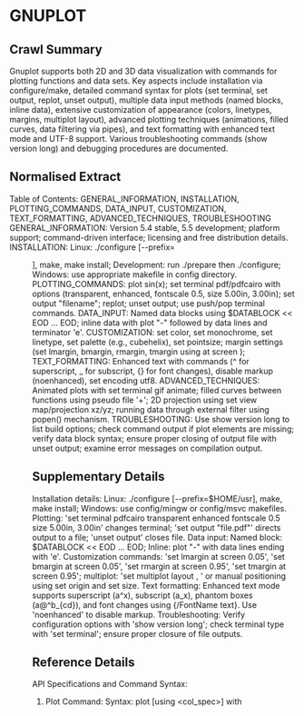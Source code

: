 # GNUPLOT

## Crawl Summary
Gnuplot supports both 2D and 3D data visualization with commands for plotting functions and data sets. Key aspects include installation via configure/make, detailed command syntax for plots (set terminal, set output, replot, unset output), multiple data input methods (named blocks, inline data), extensive customization of appearance (colors, linetypes, margins, multiplot layout), advanced plotting techniques (animations, filled curves, data filtering via pipes), and text formatting with enhanced text mode and UTF-8 support. Various troubleshooting commands (show version long) and debugging procedures are documented.

## Normalised Extract
Table of Contents: GENERAL_INFORMATION, INSTALLATION, PLOTTING_COMMANDS, DATA_INPUT, CUSTOMIZATION, TEXT_FORMATTING, ADVANCED_TECHNIQUES, TROUBLESHOOTING
GENERAL_INFORMATION: Version 5.4 stable, 5.5 development; platform support; command-driven interface; licensing and free distribution details.
INSTALLATION: Linux: ./configure [--prefix=<dir>], make, make install; Development: run ./prepare then ./configure; Windows: use appropriate makefile in config directory.
PLOTTING_COMMANDS: plot sin(x); set terminal pdf/pdfcairo with options (transparent, enhanced, fontscale 0.5, size 5.00in, 3.00in); set output "filename"; replot; unset output; use push/pop terminal commands.
DATA_INPUT: Named data blocks using $DATABLOCK << EOD ... EOD; inline data with plot "-" followed by data lines and terminator 'e'.
CUSTOMIZATION: set color, set monochrome, set linetype, set palette (e.g., cubehelix), set pointsize; margin settings (set lmargin, bmargin, rmargin, tmargin using at screen <value>);
TEXT_FORMATTING: Enhanced text with commands (^ for superscript, _ for subscript, {} for font changes), disable markup (noenhanced), set encoding utf8.
ADVANCED_TECHNIQUES: Animated plots with set terminal gif animate; filled curves between functions using pseudo file '+'; 2D projection using set view map/projection xz/yz; running data through external filter using popen() mechanism.
TROUBLESHOOTING: Use show version long to list build options; check command output if plot elements are missing; verify data block syntax; ensure proper closing of output file with unset output; examine error messages on compilation output.

## Supplementary Details
Installation details: Linux: ./configure [--prefix=$HOME/usr], make, make install; Windows: use config/mingw or config/msvc makefiles. Plotting: 'set terminal pdfcairo transparent enhanced fontscale 0.5 size 5.00in, 3.00in' changes terminal; 'set output "file.pdf"' directs output to a file; 'unset output' closes file. Data input: Named block: $DATABLOCK << EOD ... EOD; Inline: plot "-" with data lines ending with 'e'. Customization commands: 'set lmargin at screen 0.05', 'set bmargin at screen 0.05', 'set rmargin at screen 0.95', 'set tmargin at screen 0.95'; multiplot: 'set multiplot layout <rows>, <columns>' or manual positioning using set origin and set size. Text formatting: Enhanced text mode supports superscript (a^x), subscript (a_x), phantom boxes (a@^b_{cd}), and font changes using {/FontName text}. Use 'noenhanced' to disable markup. Troubleshooting: Verify configuration options with 'show version long'; check terminal type with 'set terminal'; ensure proper closure of file outputs.

## Reference Details
API Specifications and Command Syntax:
1. Plot Command:
   Syntax: plot <datafile> [using <col_spec>] with <style> [options]
   Example: plot 'data.dat' using 1:2 with lines
2. Terminal Setup:
   Command: set terminal <type> [options]
   Example: set terminal pdfcairo transparent enhanced fontscale 0.5 size 5.00in, 3.00in
   Return: Terminal type change confirmation
3. Output Redirection:
   Command: set output "filename"
   Example: set output "sin.pdf"
   Followed by: replot, then unset output
4. Data Input Methods:
   a. Named Data Block:
      Syntax: $DATABLOCK << EOD
              <data lines>
              EOD
      Use in Plot: plot $DATABLOCK using 2:3:1 with labels
   b. Inline Data:
      Syntax: plot "-"
              <data lines>
              e
5. Customization:
   a. Margin Setting:
      Commands: set lmargin at screen <value>, set bmargin at screen <value>, etc.
      Example: set lmargin at screen 0.05
   b. Multiplot:
      Command: set multiplot layout <rows>, <columns>
      Example: set multiplot layout 2,2
6. Enhanced Text Mode:
   Markup Symbols:
      ^ for superscript (e.g., a^x), _ for subscript (e.g., a_x), {} for font changes (e.g., {/Times Bold text})
      Disable with: set title 'text' noenhanced
7. Additional Commands:
   - set hidden3d: Enables hidden line removal for 3D plots with lines
   - set pm3d depthorder: Orders plots for pm3d rendering
   - set encoding utf8: Enables UTF-8 encoding for special characters
8. Troubleshooting:
   - Command: show version long (displays all compiled options and terminal types)
   - If output is incomplete, check: unset output, verify terminal settings, and review error messages
Full Example Workflow:
# Plot to PDF
gnuplot> plot sin(x)
gnuplot> set terminal pdfcairo transparent enhanced fontscale 0.5 size 5.00in, 3.00in
gnuplot> set output "sin.pdf"
gnuplot> replot
gnuplot> unset output
gnuplot> unset terminal
This sequence is critical for ensuring the PDF output matches interactive display.
Best Practices: Always verify terminal and output settings; use named data blocks for reusability; use push/pop terminal commands to preserve interactive settings.
Detailed Troubleshooting: If a plot is not rendered correctly, verify using 'show version long', then re-run with minimal commands to isolate errors. Check environment variable settings for locale and encoding if UTF-8 characters do not display.

## Information Dense Extract
Gnuplot v5.4 stable, v5.5 dev; Linux: ./configure [--prefix], make, make install; Windows: use config/mingw/msvc; Plot: plot sin(x); Terminal: set terminal pdfcairo transparent enhanced fontscale 0.5 size 5.00in,3.00in; Output: set output "file.pdf", replot, unset output; Data block: $DATABLOCK << EOD ... EOD; Inline data: plot "-"; Customization: set lmargin at screen 0.05, bmargin 0.05, rmargin 0.95, tmargin 0.95; Multiplot: set multiplot layout <rows>,<cols>; Enhanced text: a^x, a_x, {/Font text}, disable with noenhanced; Encoding: set encoding utf8; API commands: show version long, set terminal, set output; Troubleshooting: check terminal settings, use minimal commands; Best practices: validate configuration options; Use external pipes for data filtering; Animation: set terminal gif animate {delay} {loop} {optimize}; Filled curves: plot '+' using 1:(f($1)):(g($1)) with filledcurves.

## Sanitised Extract
Table of Contents: GENERAL_INFORMATION, INSTALLATION, PLOTTING_COMMANDS, DATA_INPUT, CUSTOMIZATION, TEXT_FORMATTING, ADVANCED_TECHNIQUES, TROUBLESHOOTING
GENERAL_INFORMATION: Version 5.4 stable, 5.5 development; platform support; command-driven interface; licensing and free distribution details.
INSTALLATION: Linux: ./configure [--prefix=<dir>], make, make install; Development: run ./prepare then ./configure; Windows: use appropriate makefile in config directory.
PLOTTING_COMMANDS: plot sin(x); set terminal pdf/pdfcairo with options (transparent, enhanced, fontscale 0.5, size 5.00in, 3.00in); set output 'filename'; replot; unset output; use push/pop terminal commands.
DATA_INPUT: Named data blocks using $DATABLOCK << EOD ... EOD; inline data with plot '-' followed by data lines and terminator 'e'.
CUSTOMIZATION: set color, set monochrome, set linetype, set palette (e.g., cubehelix), set pointsize; margin settings (set lmargin, bmargin, rmargin, tmargin using at screen <value>);
TEXT_FORMATTING: Enhanced text with commands (^ for superscript, _ for subscript, {} for font changes), disable markup (noenhanced), set encoding utf8.
ADVANCED_TECHNIQUES: Animated plots with set terminal gif animate; filled curves between functions using pseudo file '+'; 2D projection using set view map/projection xz/yz; running data through external filter using popen() mechanism.
TROUBLESHOOTING: Use show version long to list build options; check command output if plot elements are missing; verify data block syntax; ensure proper closing of output file with unset output; examine error messages on compilation output.

## Original Source
Gnuplot Documentation
https://gnuplot.sourceforge.net/documentation.html

## Digest of GNUPLOT

# GNUPLOT DOCUMENTATION DIGEST

Retrieved: 2023-10-26

# GENERAL INFORMATION
Gnuplot is a command-driven plotting program for visualizing scientific data in 2D and 3D. It supports interactive sessions and batch scripting, extensive customization, and is available on Windows, Linux, Unix, OSX and legacy systems (VMS, OS/2, MS-DOS). The stable release is version 5.4 and the development version is 5.5.

# INSTALLATION & COMPILATION
- For Linux systems: Run ./configure (or ./configure --prefix=$HOME/usr), then make, then make install. Review output for required support libraries.
- For development source builds: Run ./prepare prior to ./configure.
- For Windows: Use provided makefiles in config/mingw, config/msvc, config/watcom, or config/cygwin.

# WORKING WITH GNU PLOT
## Getting Help
- Command: help <keyword> (e.g. help plot, help set)
- Use online resources and mailing lists for additional support.

## Plotting Commands
- Basic plot:  gnuplot> plot sin(x)
- Changing output: 
  gnuplot> set terminal pdf             (e.g., pdfcairo with options: transparent, enhanced, fontscale 0.5, size 5.00in, 3.00in)
  gnuplot> set output "filename.pdf"
  gnuplot> replot
  gnuplot> unset output
  gnuplot> unset terminal
- Using push/pop terminal states:
  gnuplot> set terminal push
  gnuplot> set terminal pdf
  gnuplot> set output 'file.pdf'
  gnuplot> replot
  gnuplot> unset output
  gnuplot> set terminal pop

## Data Input Techniques
- Using named data blocks:
  gnuplot> $DATABLOCK << EOD
     cats 4 2
     dogs 1 4
  EOD
  gnuplot> plot $DATABLOCK using 2:3:1 with labels
- Inline data using "-":
  gnuplot> plot "-"
  1 1
  2 4
  3 9
  e

## Customizing Appearance
- Change default colors, line types, and point properties:
  - set color / set monochrome
  - set linetype (to change or add new properties)
  - set palette (e.g., set palette cubehelix for printing)
  - set pointsize adjusts the scaling of points.
- Hidden surface removal:
  - Use set hidden3d for 3D plots with lines
  - Use set pm3d depthorder for pm3d mode plots
- Axis and margin configuration:
  gnuplot> set lmargin at screen 0.05
  gnuplot> set bmargin at screen 0.05
  gnuplot> set rmargin at screen 0.95
  gnuplot> set tmargin at screen 0.95
- Multi-plot arrangement:
  gnuplot> set multiplot layout <rows>, <columns>
  Or use set origin and set size commands for manual positioning.

# TEXT FORMATTING & SPECIAL SYMBOLS
- Enhanced text mode supports:
  - Superscript: a^x
  - Subscript: a_x
  - Phantom box with @: a@^b_{cd}
  - Font changes: {/Times abc}, {/Times*2 abc}, {/Times:Italic abc}, {/Arial:Bold=20 abc}
- Disabling markup: append 'noenhanced' (e.g., set title 'file_1.dat' noenhanced)
- UTF-8 encoding: set encoding utf8

# ADVANCED PLOTTING TECHNIQUES
## Specialized Plot Types
- Animations: set terminal gif animate {delay <time>} {loop <N>} {optimize} (development version supports webp)
- Filling between two functions:
  f(x)=cos(x); g(x)=sin(x)
  set xrange [0:pi]
  plot '+' using 1:(f($1)):(g($1)) with filledcurves
- 2D projections of 3D data: use set view map, or set view projection xz/yz

## Data Filtering & Scripting
- Pipe external command: plot "< sort +2 file.in" for sorting before plotting
- Combining commands and data in one file is supported with named blocks and inline data

# TROUBLESHOOTING & DEBUGGING
- Incomplete output: Confirm proper termination of output with unset output
- Check build options with: show version long and set terminal
- Verify installation by comparing output from interactive and batch mode

# ATTRIBUTION & CRAWL DETAILS
Data Size: 4820335 bytes; 4545 links identified; No errors during crawl.

## Attribution
- Source: Gnuplot Documentation
- URL: https://gnuplot.sourceforge.net/documentation.html
- License: License: GPL
- Crawl Date: 2025-05-02T17:47:26.702Z
- Data Size: 4820335 bytes
- Links Found: 4545

## Retrieved
2025-05-02

